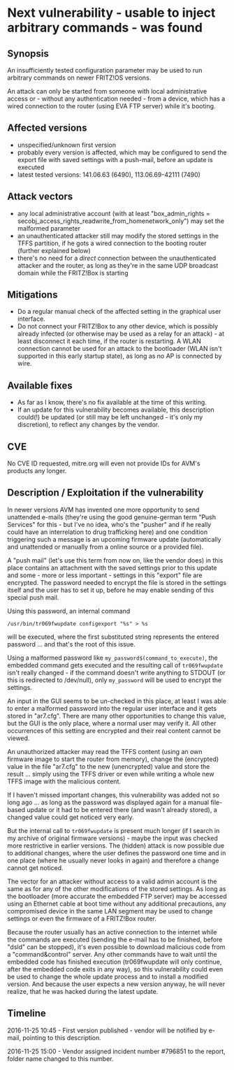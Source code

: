 # Next vulnerability - usable to inject arbitrary commands - was found

## Synopsis

An insufficiently tested configuration parameter may be used to run arbitrary commands on newer FRITZ!OS versions. 

An attack can only be started from someone with local administrative access or - without any authentication needed - from a device, which has a wired connection to the router (using EVA FTP server) while it's booting.

## Affected versions

- unspecified/unknown first version
- probably every version is affected, which may be configured to send the export file with saved settings with a push-mail, before an update is executed
- latest tested versions: 141.06.63 (6490), 113.06.69-42111 (7490)

## Attack vectors

- any local administrative account (with at least "box_admin_rights = secobj_access_rights_readwrite_from_homenetwork_only") may set the malformed parameter
- an unauthenticated attacker still may modify the stored settings in the TFFS partition, if he gots a wired connection to the booting router (further explained below)
- there's no need for a *direct* connection between the unauthenticated attacker and the router, as long as they're in the same UDP broadcast domain while the FRITZ!Box is starting

## Mitigations

- Do a regular manual check of the affected setting in the graphical user interface.
- Do not connect your FRITZ!Box to any other device, which is possibly already infected (or otherwise may be used as a relay for an attack) - at least disconnect it each time, if the router is restarting. A WLAN connection cannot be used for an attack to the bootloader (WLAN isn't supported in this early startup state), as long as no AP is connected by wire.

## Available fixes

- As far as I know, there's no fix available at the time of this writing.
- If an update for this vulnerability becomes available, this description could(!) be updated (or still may be left unchanged - it's only my discretion), to reflect any changes by the vendor.

## CVE

No CVE ID requested, mitre.org will even not provide IDs for AVM's products any longer.

## Description / Exploitation if the vulnerability

In newer versions AVM has invented one more opportunity to send unattended e-mails (they're using the good genuine-german term "Push Services" for this - but I've no idea, who's the "pusher" and if he really could have an interrelation to drug trafficking here) and one condition triggering such a message is an upcoming firmware update (automatically and unattended or manually from a online source or a provided file).

A "push mail" (let's use this term from now on, like the vendor does) in this place contains an attachment with the saved settings prior to this update and some - more or less important - settings in this "export" file are encrypted.
The password needed to encrypt the file is stored in the settings itself and the user has to set it up, before he may enable sending of this special push mail.

Using this password, an internal command
 
 `/usr/bin/tr069fwupdate configexport "%s" > %s`
 
will be executed, where the first substituted string represents the entered password ... and that's the root of this issue.

Using a malformed password like `my_password$(command_to_execute)`, the embedded command gets executed and the resulting call of `tr069fwupdate` isn't really changed - if the command doesn't write anything to STDOUT (or this is redirected to /dev/null), only `my_password` will be used to encrypt the settings.

An input in the GUI seems to be un-checked in this place, at least I was able to enter a malformed password into the regular user interface and it gets stored in "ar7.cfg". There are many other opportunities to change this value, but the GUI is the only place, where a normal user may verify it. All other occurrences of this setting are encrypted and their real content cannot be viewed.

An unauthorized attacker may read the TFFS content (using an own firmware image to start the router from memory), change the (encrypted) value in the file "ar7.cfg" to the new (unencrypted) value and store the result ... simply using the TFFS driver or even while writing a whole new TFFS image with the malicious content.

If I haven't missed important changes, this vulnerability was added not so long ago ... as long as the password was displayed again for a manual file-based update or it had to be entered there (and wasn't already stored), a changed value could get noticed very early.

But the internal call to `tr069fwupdate` is present much longer (if I search in my archive of original firmware versions) - maybe the input was checked more restrictive in earlier versions. The (hidden) attack is now possible due to additional changes, where the user defines the password one time and in one place (where he usually never looks in again) and therefore a change cannot get noticed.

The vector for an attacker without access to a valid admin account is the same as for any of the other modifications of the stored settings. As long as the bootloader (more accurate the embedded FTP server) may be accessed using an Ethernet cable at boot time without any additional precautions, any compromised device in the same LAN segment may be used to change settings or even the firmware of a FRITZ!Box router.

Because the router usually has an active connection to the internet while the commands are executed (sending the e-mail has to be finished, before "dsld" can be stopped), it's even possible to download malicious code from a "command&control" server.  Any other commands have to wait until the embedded code has finished execution (tr069fwupdate will only continue, after the embedded code exits in any way), so this vulnerability could even be used to change the whole update process and to install a modified version. And because the user expects a new version anyway, he will never realize, that he was hacked during the latest update.

## Timeline

2016-11-25 10:45 - First version published - vendor will be notified by e-mail, pointing to this description.

2016-11-25 15:00 - Vendor assigned incident number #796851 to the report, folder name changed to this number.
